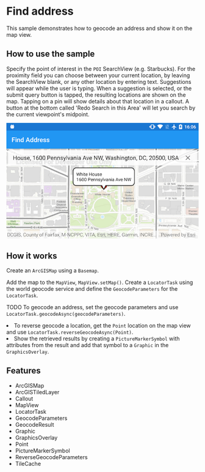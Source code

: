 # Find address

This sample demonstrates how to geocode an address and show it on the map view.


## How to use the sample

Specify the point of interest in the `POI` SearchView (e.g. Starbucks). For the proximity field you can choose between your current location, by leaving the SearchView blank, or any other location by entering text. Suggestions will appear while the user is typing. When a suggestion is selected, or the submit query button is tapped, the resulting locations are shown on the map. Tapping on a pin will show details about that location in a callout. A button at the bottom called 'Redo Search in this Area' will let you search by the current viewpoint's midpoint.


![](image1.png)


## How it works

Create an `ArcGISMap` using a `Basemap`.

Add the map to the `MapView`, `MapView.setMap()`.
Create a `LocatorTask` using the world geocode service and define the `GeocodeParameters` for  the `LocatorTask`.

TODO
To geocode an address, set the geocode parameters and use <code>LocatorTask.geocodeAsync(geocodeParameters)</code>.</li>
    <li>To reverse geocode a location, get the <code>Point</code> location on the map view and use <code>LocatorTask.reverseGeocodeAsync(Point)</code>.</li>
    <li>Show the retrieved results by creating a <code>PictureMarkerSymbol</code> with attributes from the result and add that symbol to a <code>Graphic</code>  in the <code>GraphicsOverlay</code>.</li>


## Features

* ArcGISMap
* ArcGISTiledLayer
* Callout
* MapView
* LocatorTask
* GeocodeParameters
* GeocodeResult
* Graphic
* GraphicsOverlay
* Point
* PictureMarkerSymbol
* ReverseGeocodeParameters
* TileCache